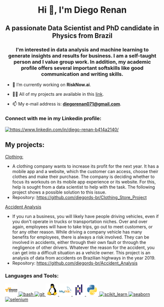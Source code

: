 <h1 align="center">Hi 👋, I'm Diego Renan</h1>
<h2 align="center">A passionate Data Scientist and PhD candidate in Physics from Brazil</h2>
<h3 align="center">I'm interested in data analysis and machine learning to generate insights and results for business. I am a self-taught person and I value group work. In addition, my academic profile offers several important softskills like good communication and writing skills. </h3>

- 🔭 I’m currently working on **RiskNow.ai**.

- 👨‍💻 All of my projects are available in this [link](https://github.com/diegords-br?tab=repositories).

- 📫 My e-mail address is: **diegorenan071@gmail.com**.

<h3 align="left">Connect with me in my Linkedin profile:</h3>
<p align="left">
<a href="https://linkedin.com/in/https://www.linkedin.com/in/diego-renan-b414a2140/" target="blank"><img align="center" src="https://raw.githubusercontent.com/rahuldkjain/github-profile-readme-generator/master/src/images/icons/Social/linked-in-alt.svg" alt="https://www.linkedin.com/in/diego-renan-b414a2140/" height="30" width="40" /></a>
</p>

<h2 align="left"> My projects:</h2>

[Clothing:](https://github.com/diegords-br/Clothing_Store_Project)
* A clothing company wants to increase its profit for the next year. It has a mobile app and a website, which the customer can access, choose their clothes and make their purchase. The company is deciding whether to focus its workouts on its mobile app experience or its website. For this, help is sought from a data scientist to help with the task. The following project shows a possible solution to this issue.
* Repository: https://github.com/diegords-br/Clothing_Store_Project

[Accident Analysis](https://github.com/diegords-br/Accident_Analysis)
* If you run a business, you will likely have people driving vehicles, even if you don't operate in trucks or transportation niches. Over and over again, employees will have to take trips, go out to meet customers, or for any other reason. While driving a company vehicle has many benefits for employees, there is always a risk involved. They can be involved in accidents, either through their own fault or through the negligence of other drivers. Whatever the reason for the accident, you can get into a difficult situation as a vehicle owner. This project is an analysis of data from accidents on Brazilian highways in the year 2019.
* Repository: https://github.com/diegords-br/Accident_Analysis

<h3 align="left">Languages and Tools:</h3>
<p align="left"> <a href="https://aws.amazon.com" target="_blank" rel="noreferrer"> <img src="https://raw.githubusercontent.com/devicons/devicon/master/icons/amazonwebservices/amazonwebservices-original-wordmark.svg" alt="aws" width="40" height="40"/> </a> <a href="https://www.gnu.org/software/bash/" target="_blank" rel="noreferrer"> <img src="https://www.vectorlogo.zone/logos/gnu_bash/gnu_bash-icon.svg" alt="bash" width="40" height="40"/> </a> <a href="https://git-scm.com/" target="_blank" rel="noreferrer"> <img src="https://www.vectorlogo.zone/logos/git-scm/git-scm-icon.svg" alt="git" width="40" height="40"/> </a> <a href="https://www.linux.org/" target="_blank" rel="noreferrer"> <img src="https://raw.githubusercontent.com/devicons/devicon/master/icons/linux/linux-original.svg" alt="linux" width="40" height="40"/> </a> <a href="https://www.mysql.com/" target="_blank" rel="noreferrer"> <img src="https://raw.githubusercontent.com/devicons/devicon/master/icons/mysql/mysql-original-wordmark.svg" alt="mysql" width="40" height="40"/> </a> <a href="https://pandas.pydata.org/" target="_blank" rel="noreferrer"> <img src="https://raw.githubusercontent.com/devicons/devicon/2ae2a900d2f041da66e950e4d48052658d850630/icons/pandas/pandas-original.svg" alt="pandas" width="40" height="40"/> </a> <a href="https://www.python.org" target="_blank" rel="noreferrer"> <img src="https://raw.githubusercontent.com/devicons/devicon/master/icons/python/python-original.svg" alt="python" width="40" height="40"/> </a> <a href="https://scikit-learn.org/" target="_blank" rel="noreferrer"> <img src="https://upload.wikimedia.org/wikipedia/commons/0/05/Scikit_learn_logo_small.svg" alt="scikit_learn" width="40" height="40"/> </a> <a href="https://seaborn.pydata.org/" target="_blank" rel="noreferrer"> <img src="https://seaborn.pydata.org/_images/logo-mark-lightbg.svg" alt="seaborn" width="40" height="40"/> </a> <a href="https://www.selenium.dev" target="_blank" rel="noreferrer"> <img src="https://raw.githubusercontent.com/detain/svg-logos/780f25886640cef088af994181646db2f6b1a3f8/svg/selenium-logo.svg" alt="selenium" width="40" height="40"/> </a> </p>

